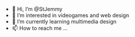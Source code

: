 - 👋 Hi, I’m @StJemmy
- 👀 I’m interested in videogames and web design
- 🌱 I’m currently learning multimedia design
- 📫 How to reach me ...

<!---
StJemmy/StJemmy is a ✨ special ✨ repository because its `README.md` (this file) appears on your GitHub profile.
You can click the Preview link to take a look at your changes.
--->
